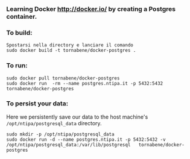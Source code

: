 ### Learning Docker http://docker.io/ by creating a Postgres container.

### To build:

	Spostarsi nella directory e lanciare il comando
    sudo docker build -t tornabene/docker-postgres .
  
### To run:

    sudo docker pull tornabene/docker-postgres
    sudo docker run  -rm --name postgres.ntipa.it -p 5432:5432   tornabene/docker-postgres
    
### To persist your data:

Here we persistently save our data to the host machine's ``/opt/ntipa/postgresql_data`` directory.

    sudo mkdir -p /opt/ntipa/postgresql_data
    sudo docker run -d --name postgres.ntipa.it -p 5432:5432 -v  /opt/ntipa/postgresql_data:/var/lib/postgresql   tornabene/docker-postgres 
